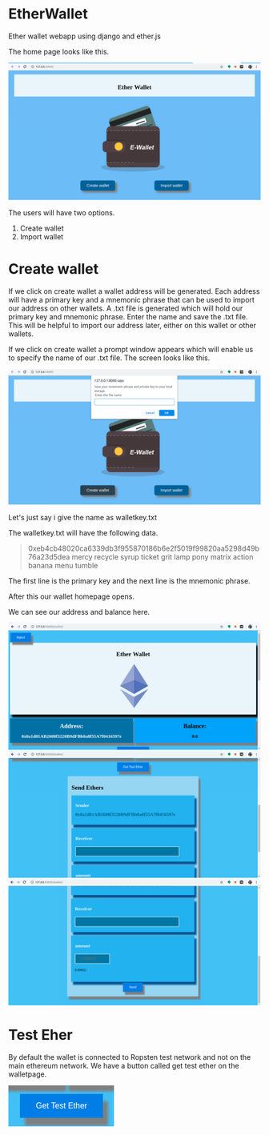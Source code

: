 # EtherWallet
Ether wallet webapp using django and ether.js

The home page looks like this.

![Image of homepage](https://github.com/Allwin12/EtherWallet/blob/master/screenshots/homepage.png)

The users will have two options.    
1. Create wallet
2. Import wallet

# Create wallet

If we click on create wallet a wallet address will be generated. Each address will have a primary key and a mnemonic phrase that can be used to import our address on other wallets. A .txt file is generated which will hold our primary key and mnemonic phrase. Enter the name and save the .txt file. This will be helpful to import our address later, either on this wallet or other wallets.


If we click on create wallet a prompt window appears which will enable us to specify the name of our .txt file.
The screen looks like this.

![Image of homepage](https://github.com/Allwin12/EtherWallet/blob/master/screenshots/createwallet.png)

Let's just say i give the name as walletkey.txt

The walletkey.txt will have the following data.

>0xeb4cb48020ca6339db3f955870186b6e2f5019f99820aa5298d49b76a23d5dea
>mercy recycle syrup ticket grit lamp pony matrix action banana menu tumble

The first line is the primary key and the next line is the mnemonic phrase.

After this our wallet homepage opens.

We can see our address and balance here.

![Image of Wallet1](https://github.com/Allwin12/EtherWallet/blob/master/screenshots/wallet1.png)
![Image of Wallet2](https://github.com/Allwin12/EtherWallet/blob/master/screenshots/wallet2.png)
![Image of Wallet3](https://github.com/Allwin12/EtherWallet/blob/master/screenshots/wallet3.png)

# Test Eher

By default the wallet is connected to Ropsten test network and not on the main ethereum network. We have a button called 
get test ether on the walletpage.

![Image of Button](https://github.com/Allwin12/EtherWallet/blob/master/screenshots/wallet2%20(1).png)
